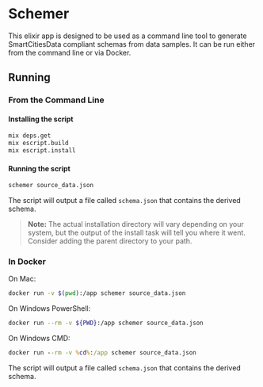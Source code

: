 # Schemer

This elixir app is designed to be used as a command line tool to generate SmartCitiesData compliant schemas from data samples. It can be run either from the command line or via Docker.

## Running

### From the Command Line

#### Installing the script
```sh
mix deps.get
mix escript.build
mix escript.install
```

#### Running the script
```sh
schemer source_data.json
```
The script will output a file called `schema.json` that contains the derived schema.

> **Note:** The actual installation directory will vary depending on your system, but the output of the install task will tell you where it went. Consider adding the parent directory to your path.

### In Docker
On Mac:
```sh
docker run -v $(pwd):/app schemer source_data.json
```

On Windows PowerShell:
```sh
docker run --rm -v ${PWD}:/app schemer source_data.json
```

On Windows CMD:
```bat
docker run --rm -v %cd%:/app schemer source_data.json
```

The script will output a file called `schema.json` that contains the derived schema.
